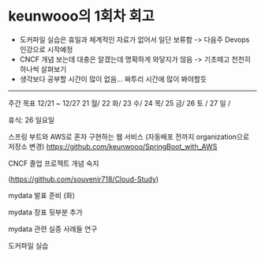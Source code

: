 # keunwooo의 1회차 회고

- 도커파일 실습은 휴일과 체계적인 자료가 없어서 일단 보류함 -> 다음주 Devops 인강으로 시작예정
- CNCF 개념 보는데 대충은 알겠는데 명확하게 와닿지가 않음 -> 기초떼고 천천히 하나씩 살펴보기
- 생각보다 공부할 시간이 많이 없음... 짜투리 시간에 많이 봐야할듯

------
주간 목표
12/21 ~ 12/27
21 월/ 22 화/ 23 수/ 24 목/ 25 금/ 26 토 / 27 일 /

휴식: 26 일요일

스프링 부트와 AWS로 혼자 구현하는 웹 서비스 (자동배포 전까지 organization으로 저장소 변경) https://github.com/keunwooo/SpringBoot_with_AWS

CNCF 졸업 프로젝트 개념 숙지

(https://github.com/souvenir718/Cloud-Study)

mydata 발표 준비 (화)

mydata 장표 뒷부분 추가

mydata 관련 실증 사례들 연구

도커파일 실습

